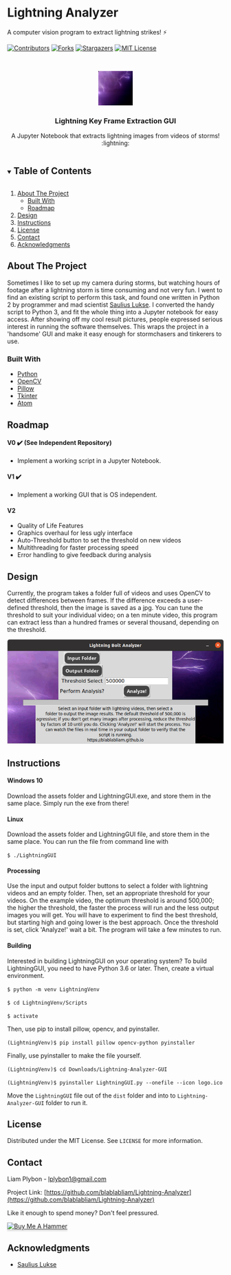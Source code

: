 # Lightning Analyzer
 A computer vision program to extract lightning strikes! ⚡


<!-- PROJECT SHIELDS -->
<!--
*** I'm using markdown "reference style" links for readability.
*** Reference links are enclosed in brackets [ ] instead of parentheses ( ).
*** See the bottom of this document for the declaration of the reference variables
*** for contributors-url, forks-url, etc. This is an optional, concise syntax you may use.
*** https://www.markdownguide.org/basic-syntax/#reference-style-links
-->
[![Contributors][contributors-shield]][contributors-url]
[![Forks][forks-shield]][forks-url]
[![Stargazers][stars-shield]][stars-url]
[![MIT License][license-shield]][license-url]



<!-- PROJECT LOGO -->
<br />
<p align="center">
  <a href="https://github.com/blablabliam/Lightning-Analyzer-GUI">
    <img src="images/lightning5.jpg" alt="Lightning Strikes!" width="80" height="80">
  </a>

  <h3 align="center">Lightning Key Frame Extraction GUI</h3>

  <p align="center">
    A Jupyter Notebook that extracts lightning images from videos of storms! :lightning:
  </p>
</p>

<!-- TABLE OF CONTENTS -->
<details open="open">
  <summary><h2 style="display: inline-block">Table of Contents</h2></summary>
  <ol>
    <li>
      <a href="#about-the-project">About The Project</a>
      <ul>
        <li><a href="#built-with">Built With</a></li>
        <li><a href='#roadmap'>Roadmap</a></li>
      </ul>
    </li>
    <li><a href="#design">Design</a></li>
    <li><a href="#instructions">Instructions</a></li>
    <li><a href="#license">License</a></li>
    <li><a href="#contact">Contact</a></li>
    <li><a href="#acknowledgments">Acknowledgments</a></li>
  </ol>
</details>

<!-- ABOUT THE PROJECT -->
## About The Project

Sometimes I like to set up my camera during storms, but watching hours of footage after a lightning storm is time consuming and not very fun. I went to find an existing script to perform this task, and found one written in Python 2 by programmer and mad scientist [Saulius Lukse](https://lukse.lt/uzrasai/2015-05-lightning-strikes-and-python/). I converted the handy script to Python 3, and fit the whole thing into a Jupyter notebook for easy access. After showing off my
cool result pictures, people expressed serious interest in running the software
themselves. This wraps the project in a 'handsome' GUI and make it easy enough
for stormchasers and tinkerers to use.

### Built With

* [Python](https://www.python.org/)
* [OpenCV](https://opencv.org/)
* [Pillow](https://pillow.readthedocs.io/en/stable/)
* [Tkinter](https://docs.python.org/3/library/tkinter.html)
* [Atom](https://atom.io/)

<!--Project Roadmap -->
## Roadmap
#### V0 ✔️ (See Independent Repository)
* Implement a working script in a Jupyter Notebook.

#### V1 ✔️
* Implement a working GUI that is OS independent.

#### V2
* Quality of Life Features
 * Graphics overhaul for less ugly interface
 * Auto-Threshold button to set the threshold on new videos
 * Multithreading for faster processing speed
 * Error handling to give feedback during analysis



<!-- DESIGN DESCRIPTION -->
## Design

Currently, the program takes a folder full of videos and uses OpenCV to detect differences between frames. If the difference exceeds a user-defined threshold, then the image is saved as a jpg. You can tune the threshold to suit your individual video; on a ten minute video, this program can extract less than a hundred frames or several thousand, depending on the threshold.

<p align="center">
  <img src="images/LightningAnalyzerGUI.png" alt="GUI design">
</p>


<!-- USING THE SOFTWARE -->
## Instructions

#### Windows 10

Download the assets folder and LightningGUI.exe, and store them in the same place. Simply run the exe from there!

#### Linux

Download the assets folder and LightningGUI file, and store them in the same place. You can run the file from command line with

`$ ./LightningGUI`

#### Processing

Use the input and output folder buttons to select a folder with lightning videos and an empty folder. Then, set an appropriate threshold for your videos. On the example video, the optimum threshold is around 500,000; the higher the threshold, the faster the process will run and the less output images you will get. You will have to experiment to find the best threshold, but starting high and going lower is the best approach. Once the threshold is set, click 'Analyze!' wait a bit. The program will take a few minutes to run.

#### Building

Interested in building LightningGUI on your operating system? To build LightningGUI, you need to have Python 3.6 or later. Then, create a virtual environment.

`$ python -m venv LightningVenv`

`$ cd LightningVenv/Scripts`

`$ activate`

Then, use pip to install pillow, opencv, and pyinstaller.

`(LightningVenv)$ pip install pillow opencv-python pyinstaller`

Finally, use pyinstaller to make the file yourself.

`(LightningVenv)$ cd Downloads/Lightning-Analyzer-GUI `

`(LightningVenv)$ pyinstaller LightningGUI.py --onefile --icon logo.ico`

Move the `LightningGUI` file out of the `dist` folder and into to `Lightning-Analyzer-GUI` folder to run it.


<!-- LICENSE -->
## License

Distributed under the MIT License. See `LICENSE` for more information.


<!-- CONTACT -->
## Contact

Liam Plybon - lplybon1@gmail.com

Project Link: [https://github.com/blablabliam/Lightning-Analyzer](https://github.com/blablabliam/Lightning-Analyzer)

Like it enough to spend money? Don't feel pressured.

<a href="https://www.buymeacoffee.com/Blablabliam" target="_blank"><img src="https://www.buymeacoffee.com/assets/img/custom_images/orange_img.png" alt="Buy Me A Hammer" style="height: 41px !important;width: 174px !important;box-shadow: 0px 3px 2px 0px rgba(190, 190, 190, 0.5) !important;-webkit-box-shadow: 0px 3px 2px 0px rgba(190, 190, 190, 0.5) !important;" ></a>


<!-- ACKNOWLEDGEMENTS -->
## Acknowledgments

* [Saulius Lukse](https://lukse.lt/uzrasai/2015-05-lightning-strikes-and-python/)


<!-- MARKDOWN LINKS & IMAGES -->
<!-- https://www.markdownguide.org/basic-syntax/#reference-style-links -->
[contributors-shield]: https://img.shields.io/github/contributors/blablabliam/Lightning-Analyzer.svg?style=for-the-badge
[contributors-url]: https://github.com/blablabliam/Lightning-Analyzer/graphs/contributors
[forks-shield]: https://img.shields.io/github/forks/blablabliam/Lightning-Analyzer.svg?style=for-the-badge
[forks-url]: https://github.com/blablabliam/Lightning-Analyzer/network/members
[stars-shield]: https://img.shields.io/github/stars/blablabliam/Lightning-Analyzer.svg?style=for-the-badge
[stars-url]: https://github.com/blablabliam/Lightning-Analyzer/stargazers
[issues-shield]: https://img.shields.io/github/issues/blablabliam/Lightning-Analyzer.svg?style=for-the-badge
[issues-url]: https://github.com/blablabliam/Lightning-Analyzer/issues
[license-shield]: https://img.shields.io/github/license/blablabliam/Lightning-Analyzer.svg?style=for-the-badge
[license-url]: https://github.com/blablabliam/Lightning-Analyzer/blob/master/LICENSE.txt
